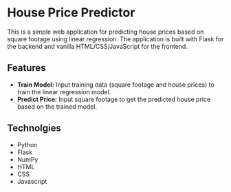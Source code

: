 # House Price Predictor

This is a simple web application for predicting house prices based on square footage using linear regression. The application is built with Flask for the backend and vanilla HTML/CSS/JavaScript for the frontend.

## Features

- **Train Model:** Input training data (square footage and house prices) to train the linear regression model.
- **Predict Price:** Input square footage to get the predicted house price based on the trained model.

## Technolgies
- Python
- Flask
- NumPy
- HTML
- CSS
- Javascript

